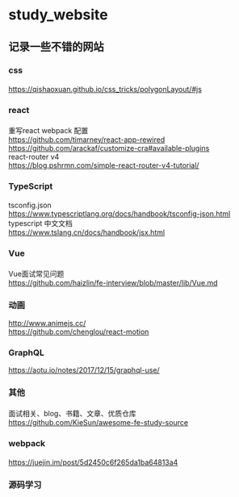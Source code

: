 # study_website 
## 记录一些不错的网站 
 ### css  
 ####
 https://qishaoxuan.github.io/css_tricks/polygonLayout/#js
 ### react
 ####
 重写react webpack 配置  
 https://github.com/timarney/react-app-rewired  
 https://github.com/arackaf/customize-cra#available-plugins  
 react-router v4  
 https://blog.pshrmn.com/simple-react-router-v4-tutorial/  
 ### TypeScript
 ####
 tsconfig.json  
 https://www.typescriptlang.org/docs/handbook/tsconfig-json.html  
 typescript 中文文档  
 https://www.tslang.cn/docs/handbook/jsx.html  
 ### Vue
 ####  
 Vue面试常见问题  
 https://github.com/haizlin/fe-interview/blob/master/lib/Vue.md  
 ### 动画  
 http://www.animejs.cc/  
 https://github.com/chenglou/react-motion
 ### GraphQL  
 https://aotu.io/notes/2017/12/15/graphql-use/  
 ### 其他  
 ####  
 面试相关、blog、书籍、文章、优质仓库  
 https://github.com/KieSun/awesome-fe-study-source  
 ### webpack  
 ####
 https://juejin.im/post/5d2450c6f265da1ba64813a4  
 ### 源码学习
